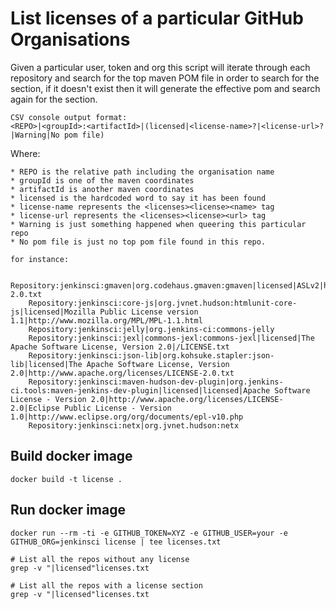 # List licenses of a particular GitHub Organisations


Given a particular user, token and org this script will iterate through each
repository and search for the top maven POM file in order to search for the <licenses>
section, if it doesn't exist then it will generate the effective pom and search again
for the <licenses> section.

    CSV console output format:
    <REPO>|<groupId>:<artifactId>|(licensed|<license-name>?|<license-url>?|Warning|No pom file)

Where:

    * REPO is the relative path including the organisation name
    * groupId is one of the maven coordinates
    * artifactId is another maven coordinates
    * licensed is the hardcoded word to say it has been found
    * license-name represents the <licenses><license><name> tag
    * license-url represents the <licenses><license><url> tag
    * Warning is just something happened when queering this particular repo
    * No pom file is just no top pom file found in this repo.

    for instance:

        Repository:jenkinsci:gmaven|org.codehaus.gmaven:gmaven|licensed|ASLv2|http://www.apache.org/licenses/LICENSE-2.0.txt
        Repository:jenkinsci:core-js|org.jvnet.hudson:htmlunit-core-js|licensed|Mozilla Public License version 1.1|http://www.mozilla.org/MPL/MPL-1.1.html
        Repository:jenkinsci:jelly|org.jenkins-ci:commons-jelly
        Repository:jenkinsci:jexl|commons-jexl:commons-jexl|licensed|The Apache Software License, Version 2.0|/LICENSE.txt
        Repository:jenkinsci:json-lib|org.kohsuke.stapler:json-lib|licensed|The Apache Software License, Version 2.0|http://www.apache.org/licenses/LICENSE-2.0.txt
        Repository:jenkinsci:maven-hudson-dev-plugin|org.jenkins-ci.tools:maven-jenkins-dev-plugin|licensed|licensed|Apache Software License - Version 2.0|http://www.apache.org/licenses/LICENSE-2.0|Eclipse Public License - Version 1.0|http://www.eclipse.org/org/documents/epl-v10.php
        Repository:jenkinsci:netx|org.jvnet.hudson:netx



## Build docker image

    docker build -t license .

## Run docker image

    docker run --rm -ti -e GITHUB_TOKEN=XYZ -e GITHUB_USER=your -e GITHUB_ORG=jenkinsci license | tee licenses.txt

    # List all the repos without any license
    grep -v "|licensed"licenses.txt

    # List all the repos with a license section
    grep -v "|licensed"licenses.txt
